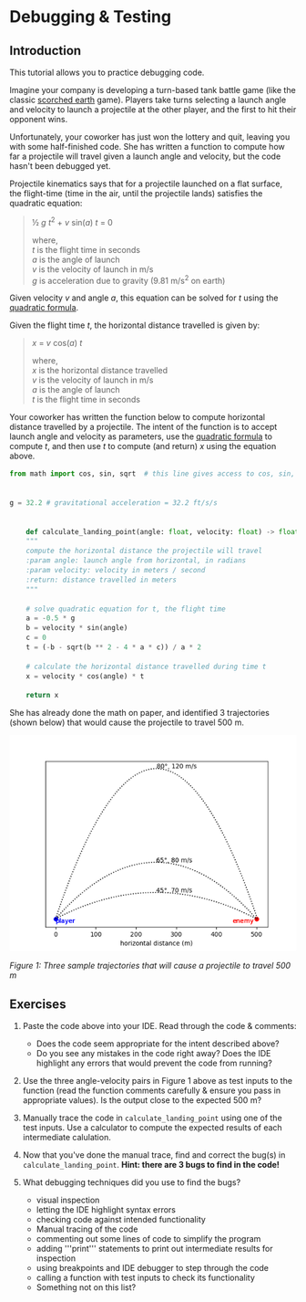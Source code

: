 # Debugging & Testing

## Introduction
This tutorial allows you to practice debugging code.

Imagine your company is developing a turn-based tank battle game (like the classic [scorched earth](https://en.wikipedia.org/wiki/Scorched_Earth_(video_game)) game). Players take turns selecting a launch angle and velocity to launch a projectile at the other player, and the first to hit their opponent wins.

Unfortunately, your coworker has just won the lottery and quit, leaving you with some half-finished code. She has written a function to compute how far a projectile will travel given a launch angle and velocity, but the code hasn't been debugged yet.

Projectile kinematics says that for a projectile launched on a flat surface, the flight-time (time in the air, until the projectile lands) satisfies the quadratic equation:

> ½ *g t*<sup>2</sup> + *v* sin(*a*) *t* = 0
>  
> where,  <br>
> *t* is the flight time in seconds <br>
> *a* is the angle of launch  <br>
> *v* is the velocity of launch in m/s  <br>
> *g* is acceleration due to gravity (9.81 m/s<sup>2</sup> on earth) 

Given velocity *v* and angle *a*, this equation can be solved for *t* using the [quadratic formula](https://en.wikipedia.org/wiki/Quadratic_formula).

Given the flight time *t*, the horizontal distance travelled is given by:

> *x* = *v* cos(*a*) *t*
> 
> where,  <br>
> *x* is the horizontal distance travelled  <br>
> *v* is the velocity of launch in m/s  <br>
> *a* is the angle of launch  <br>
> *t* is the flight time in seconds

Your coworker has written the function below to compute horizontal distance travelled by a projectile. The intent of the function is to accept launch angle and velocity as parameters, use the [quadratic formula](https://en.wikipedia.org/wiki/Quadratic_formula) to compute *t*, and then use *t* to compute (and return) *x* using the equation above.

```python
from math import cos, sin, sqrt  # this line gives access to cos, sin, and sqrt (square-root) functions


g = 32.2 # gravitational acceleration = 32.2 ft/s/s


    def calculate_landing_point(angle: float, velocity: float) -> float:
    """
    compute the horizontal distance the projectile will travel
    :param angle: launch angle from horizontal, in radians
    :param velocity: velocity in meters / second
    :return: distance travelled in meters
    """

    # solve quadratic equation for t, the flight time
    a = -0.5 * g
    b = velocity * sin(angle)
    c = 0
    t = (-b - sqrt(b ** 2 - 4 * a * c)) / a * 2

    # calculate the horizontal distance travelled during time t
    x = velocity * cos(angle) * t

    return x
```


She has already done the math on paper, and identified 3 trajectories (shown below) that would cause the projectile to travel 500 m.

![trajectories](trajectories.png)

*Figure 1: Three sample trajectories that will cause a projectile to travel 500 m*

## Exercises
1. Paste the code above into your IDE. Read through the code & comments:
    - Does the code seem appropriate for the intent described above?
    - Do you see any mistakes in the code right away? Does the IDE highlight any errors that would prevent the code from running?

2. Use the three angle-velocity pairs in Figure 1 above as test inputs to the function (read the function comments carefully & ensure you pass in appropriate values). Is the output close to the expected 500 m? 

3. Manually trace the code in ```calculate_landing_point``` using one of the test inputs. Use a calculator to compute the expected results of each intermediate calulation.

4. Now that you've done the manual trace, find and correct the bug(s) in ```calculate_landing_point```. **Hint: there are 3 bugs to find in the code!**

5. What debugging techniques did you use to find the bugs?
    - visual inspection
    - letting the IDE highlight syntax errors
    - checking code against intended functionality
    - Manual tracing of the code
    - commenting out some lines of code to simplify the program
    - adding '''print''' statements to print out intermediate results for inspection
    - using breakpoints and IDE debugger to step through the code
    - calling a function with test inputs to check its functionality
    - Something not on this list?
